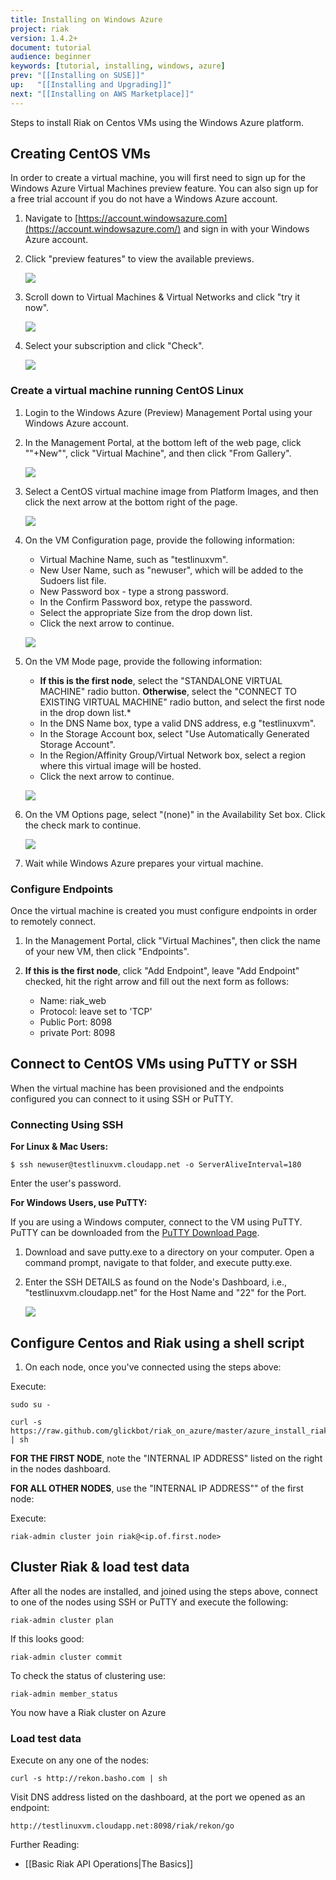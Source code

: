 ```yaml
---
title: Installing on Windows Azure
project: riak
version: 1.4.2+
document: tutorial
audience: beginner
keywords: [tutorial, installing, windows, azure]
prev: "[[Installing on SUSE]]"
up:   "[[Installing and Upgrading]]"
next: "[[Installing on AWS Marketplace]]"
---
```


Steps to install Riak on Centos VMs using the Windows Azure platform.

## Creating CentOS VMs

In order to create a virtual machine, you will first need to sign up for the Windows Azure Virtual Machines preview feature. You can also sign up for a free trial account if you do not have a Windows Azure account.

1. Navigate to [https://account.windowsazure.com](https://account.windowsazure.com/) and sign in with your Windows Azure account.

2. Click "preview features" to view the available previews.

    ![](/images/antares-iaas-preview-01.png)

3. Scroll down to Virtual Machines & Virtual Networks and click "try it now".

    ![](/images/antares-iaas-preview-02.png)

4. Select your subscription and click "Check".

    ![](/images/antares-iaas-preview-04.png)

### Create a virtual machine running CentOS Linux

1. Login to the Windows Azure (Preview) Management Portal using your Windows Azure account.

2. In the Management Portal, at the bottom left of the web page, click ""+New"", click "Virtual Machine", and then click "From Gallery".

    ![](/images/createvm_small.png)

3. Select a CentOS virtual machine image from Platform Images, and then click the next arrow at the bottom right of the page.

    ![](/images/vmconfiguration0.png)

4. On the VM Configuration page, provide the following information:
    - Virtual Machine Name, such as "testlinuxvm".
    - New User Name, such as "newuser", which will be added to the Sudoers list file.
    - New Password box - type a strong password.
    - In the Confirm Password box, retype the password.
    - Select the appropriate Size from the drop down list.
    - Click the next arrow to continue.

    ![](/images/vmconfiguration1.png)

5. On the VM Mode page, provide the following information:
    - **If this is the first node**, select the "STANDALONE VIRTUAL MACHINE" radio button. **Otherwise**, select the "CONNECT TO EXISTING VIRTUAL MACHINE" radio button, and select the first node in the drop down list.*
    - In the DNS Name box, type a valid DNS address, e.g "testlinuxvm".
    - In the Storage Account box, select "Use Automatically Generated Storage Account".
    - In the Region/Affinity Group/Virtual Network box, select a region where this virtual image will be hosted.
    - Click the next arrow to continue.

    ![](/images/vmconfiguration2.png)

6. On the VM Options page, select "(none)" in the Availability Set box. Click the check mark to continue.

    ![](/images/vmconfiguration3.png)

7. Wait while Windows Azure prepares your virtual machine.

### Configure Endpoints

Once the virtual machine is created you must configure endpoints in order to remotely connect.

1. In the Management Portal, click "Virtual Machines", then click the name of your new VM, then click "Endpoints".

2. **If this is the first node**, click "Add Endpoint", leave "Add Endpoint" checked, hit the right arrow and fill out the next form as follows:
    - Name: riak_web
    - Protocol: leave set to 'TCP'
    - Public Port: 8098
    - private Port: 8098

## Connect to CentOS VMs using PuTTY or SSH

When the virtual machine has been provisioned and the endpoints configured you can connect to it using SSH or PuTTY.

### Connecting Using SSH

**For Linux & Mac Users:**

    $ ssh newuser@testlinuxvm.cloudapp.net -o ServerAliveInterval=180
Enter the user's password.

**For Windows Users, use PuTTY:**

If you are using a Windows computer, connect to the VM using PuTTY. PuTTY can be downloaded from the [PuTTY Download Page](http://www.chiark.greenend.org.uk/~sgtatham/putty/download.html).

1. Download and save putty.exe to a directory on your computer. Open a command prompt, navigate to that folder, and execute putty.exe.

2. Enter the SSH DETAILS as found on the Node's Dashboard, i.e., "testlinuxvm.cloudapp.net" for the Host Name and "22" for the Port.

    ![](/images/putty.png)

## Configure Centos and Riak using a shell script

1. On each node, once you've connected using the steps above:

Execute:

    sudo su -

    curl -s https://raw.github.com/glickbot/riak_on_azure/master/azure_install_riak.sh | sh

**FOR THE FIRST NODE**, note the "INTERNAL IP ADDRESS" listed on the right in the nodes dashboard.


**FOR ALL OTHER NODES**, use the "INTERNAL IP ADDRESS"" of the first node:

Execute:

    riak-admin cluster join riak@<ip.of.first.node>

## Cluster Riak & load test data

After all the nodes are installed, and joined using the steps above, connect to one of the nodes using SSH or PuTTY and execute the following:

    riak-admin cluster plan

If this looks good:

    riak-admin cluster commit

To check the status of clustering use:

    riak-admin member_status

You now have a Riak cluster on Azure

### Load test data

Execute on any one of the nodes:

    curl -s http://rekon.basho.com | sh

Visit DNS address listed on the dashboard, at the port we opened as an endpoint:

    http://testlinuxvm.cloudapp.net:8098/riak/rekon/go

Further Reading:

- [[Basic Riak API Operations|The Basics]]
